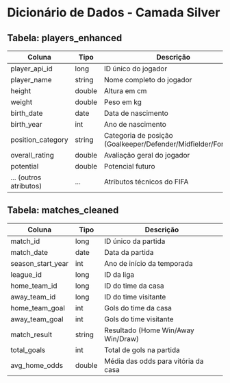 # Dicionário de Dados - Camada Silver

## Tabela: players_enhanced

| Coluna               | Tipo     | Descrição                                      |
|----------------------|----------|------------------------------------------------|
| player_api_id        | long     | ID único do jogador                           |
| player_name          | string   | Nome completo do jogador                      |
| height               | double   | Altura em cm                                  |
| weight               | double   | Peso em kg                                   |
| birth_date           | date     | Data de nascimento                            |
| birth_year           | int      | Ano de nascimento                             |
| position_category    | string   | Categoria de posição (Goalkeeper/Defender/Midfielder/Forward) |
| overall_rating       | double   | Avaliação geral do jogador                    |
| potential            | double   | Potencial futuro                              |
| ... (outros atributos) | ...    | Atributos técnicos do FIFA                    |

## Tabela: matches_cleaned

| Coluna               | Tipo     | Descrição                                      |
|----------------------|----------|------------------------------------------------|
| match_id             | long     | ID único da partida                           |
| match_date           | date     | Data da partida                               |
| season_start_year    | int      | Ano de início da temporada                    |
| league_id            | long     | ID da liga                                    |
| home_team_id         | long     | ID do time da casa                            |
| away_team_id         | long     | ID do time visitante                          |
| home_team_goal       | int      | Gols do time da casa                          |
| away_team_goal       | int      | Gols do time visitante                        |
| match_result         | string   | Resultado (Home Win/Away Win/Draw)            |
| total_goals          | int      | Total de gols na partida                      |
| avg_home_odds        | double   | Média das odds para vitória da casa           |